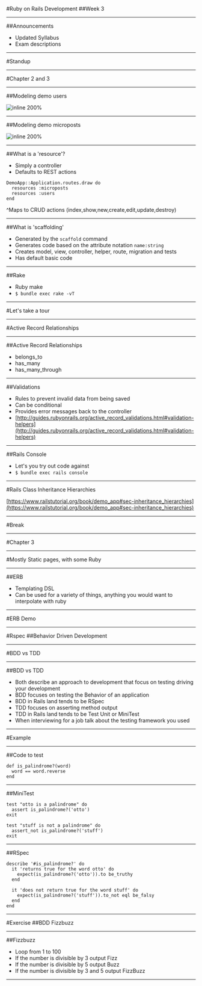 #Ruby on Rails Development
##Week 3

---
##Announcements
* Updated Syllabus
* Exam descriptions

---
#Standup

---
#Chapter 2 and 3

---
##Modeling demo users

![inline 200%](https://softcover.s3.amazonaws.com/636/ruby_on_rails_tutorial/images/figures/demo_user_model.png)

--- 
##Modeling demo microposts 

![inline 200%](https://softcover.s3.amazonaws.com/636/ruby_on_rails_tutorial/images/figures/demo_micropost_model.png)

--- 
##What is a 'resource'?
* Simply a controller
* Defaults to REST actions

```
DemoApp::Application.routes.draw do
  resources :microposts
  resources :users
end
```

^Maps to CRUD actions (index,show,new,create,edit,update,destroy)

---
##What is 'scaffolding'
* Generated by the ```scaffold``` command
* Generates code based on the attribute notation ```name:string```
* Creates model, view, controller, helper, route, migration and tests
* Has default basic code

---
##Rake
* Ruby make
* ```$ bundle exec rake -vT```

---
#Let's take a tour

---
#Active Record Relationships

---
##Active Record Relationships
* belongs_to
* has_many
* has_many_through

---
##Validations
* Rules to prevent invalid data from being saved
* Can be conditional
* Provides error messages back to the controller
* [http://guides.rubyonrails.org/active_record_validations.html#validation-helpers](http://guides.rubyonrails.org/active_record_validations.html#validation-helpers)

---
##Rails Console
* Let's you try out code against 
* ```$ bundle exec rails console```

---
#Rails Class Inheritance Hierarchies

[https://www.railstutorial.org/book/demo_app#sec-inheritance_hierarchies](https://www.railstutorial.org/book/demo_app#sec-inheritance_hierarchies)

---
#Break

---
#Chapter 3

---
#Mostly Static pages, with some Ruby

---
##ERB
* Templating DSL
* Can be used for a variety of things, anything you would want to interpolate with ruby

---
#ERB Demo

---
#Rspec
##Behavior Driven Development

---
#BDD vs TDD

---
##BDD vs TDD
* Both describe an approach to development that focus on testing driving your development
* BDD focuses on testing the Behavior of an application
* BDD in Rails land tends to be RSpec
* TDD focuses on asserting method output 
* TDD in Rails land tends to be Test Unit or MiniTest
* When interviewing for a job talk about the testing framework you used

---
#Example

---
##Code to test

```
def is_palindrome?(word)
  word == word.reverse
end
```

---
##MiniTest
```
test "otto is a palindrome" do
  assert is_palindrome?('otto')
exit

test "stuff is not a palindrome" do
  assert_not is_palindrome?('stuff')
exit
```

---
##RSpec
```
describe '#is_palindrome?' do
  it 'returns true for the word otto' do
    expect(is_palindrome?('otto')).to be_truthy 
  end

  it 'does not return true for the word stuff' do
    expect(is_palindrome?('stuff')).to_not eql be_falsy 
  end
end
```

---
#Exercise
##BDD Fizzbuzz

---
##Fizzbuzz
* Loop from 1 to 100
* If the number is divisible by 3 output Fizz
* If the number is divisible by 5 output Buzz
* If the number is divisible by 3 and 5 output FizzBuzz

---
